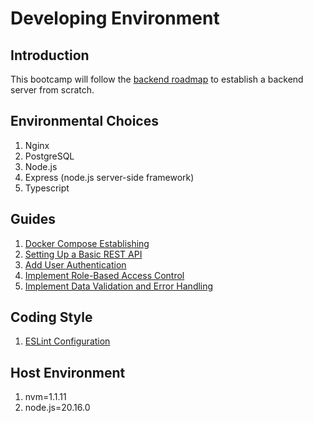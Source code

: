 # Developing Environment

## Introduction
This bootcamp will follow the [backend roadmap](https://roadmap.sh/backend) to establish a backend server from scratch.

## Environmental Choices
1. Nginx
2. PostgreSQL
3. Node.js
4. Express (node.js server-side framework)
5. Typescript

## Guides
1. [Docker Compose Establishing](./guides/01_docker_compose_establishing.md)
2. [Setting Up a Basic REST API](./guides/02_setting_up_a_basic_REST_API.md)
3. [Add User Authentication](./guides/03_add_user_authentication.md)
4. [Implement Role-Based Access Control](./guides/04_implement_role-based_access_control.md)
5. [Implement Data Validation and Error Handling](./guides/05_data_validation_and_error_handling.md)

## Coding Style
1. [ESLint Configuration](./guides/coding_style/01_eslint_configuration.md)

## Host Environment
1. nvm=1.1.11
2. node.js=20.16.0